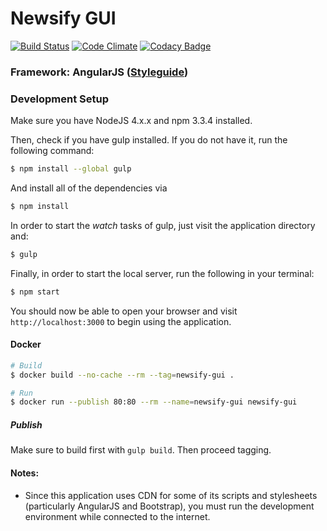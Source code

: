 # Newsify GUI

[![Build Status](https://travis-ci.org/IIC2173-2015-2-Grupo2/GUI.svg)](https://travis-ci.org/IIC2173-2015-2-Grupo2/GUI) [![Code Climate](https://codeclimate.com/github/IIC2173-2015-2-Grupo2/GUI/badges/gpa.svg)](https://codeclimate.com/github/IIC2173-2015-2-Grupo2/GUI) [![Codacy Badge](https://api.codacy.com/project/badge/502d48e9eef445468ec70b4f549fbb64)](https://www.codacy.com/app/lopezjuripatricio/GUI)

### Framework: AngularJS ([Styleguide](https://github.com/johnpapa/angular-styleguide))

### Development Setup

Make sure you have NodeJS 4.x.x and npm 3.3.4 installed.

Then, check if you have gulp installed. If you do not have it, run the following
command:

```sh
$ npm install --global gulp
```

And install all of the dependencies via

```sh
$ npm install
```

In order to start the *watch* tasks of gulp, just visit the application
directory and:

```sh
$ gulp
```

Finally, in order to start the local server, run the following in your terminal:

```sh
$ npm start
```

You should now be able to open your browser and visit `http://localhost:3000` to
begin using the application.

#### Docker

```sh
# Build
$ docker build --no-cache --rm --tag=newsify-gui .

# Run
$ docker run --publish 80:80 --rm --name=newsify-gui newsify-gui
```

##### Publish

Make sure to build first with `gulp build`. Then proceed tagging.

#### Notes:

* Since this application uses CDN for some of its scripts and stylesheets
(particularly AngularJS and Bootstrap), you must run the development environment
while connected to the internet.
